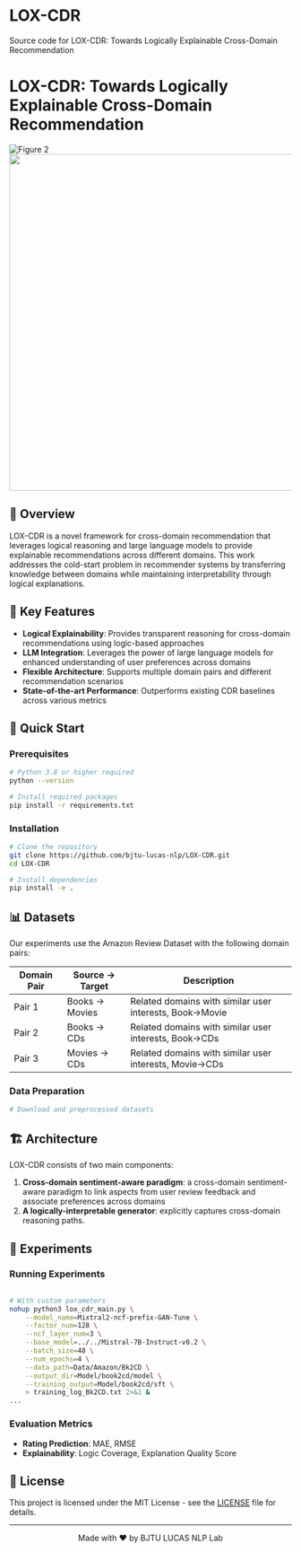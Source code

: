 # LOX-CDR
Source code for LOX-CDR: Towards Logically Explainable Cross-Domain Recommendation


# LOX-CDR: Towards Logically Explainable Cross-Domain Recommendation

![Figure 2](https://github.com/bjtu-lucas-nlp/LOX-CDR/tree/main/figures/Fig-2.png)<img src="https://github.com/bjtu-lucas-nlp/LOX-CDR/tree/main/figures/Fig-2.png" width="600">


## 📖 Overview

LOX-CDR is a novel framework for cross-domain recommendation that leverages logical reasoning and large language models to provide explainable recommendations across different domains. This work addresses the cold-start problem in recommender systems by transferring knowledge between domains while maintaining interpretability through logical explanations.

## 🌟 Key Features

- **Logical Explainability**: Provides transparent reasoning for cross-domain recommendations using logic-based approaches
- **LLM Integration**: Leverages the power of large language models for enhanced understanding of user preferences across domains
- **Flexible Architecture**: Supports multiple domain pairs and different recommendation scenarios
- **State-of-the-art Performance**: Outperforms existing CDR baselines across various metrics

## 🚀 Quick Start

### Prerequisites

```bash
# Python 3.8 or higher required
python --version

# Install required packages
pip install -r requirements.txt
```

### Installation

```bash
# Clone the repository
git clone https://github.com/bjtu-lucas-nlp/LOX-CDR.git
cd LOX-CDR

# Install dependencies
pip install -e .
```

## 📊 Datasets

Our experiments use the Amazon Review Dataset with the following domain pairs:

| Domain Pair | Source → Target | Description |
|------------|-----------------|-------------|
| Pair 1 | Books → Movies | Related domains with similar user interests, Book->Movie |
| Pair 2 | Books → CDs | Related domains with similar user interests, Book->CDs |
| Pair 3 | Movies → CDs | Related domains with similar user interests, Movie->CDs |

### Data Preparation

```bash
# Download and preprocessed datasets

```

## 🏗️ Architecture

LOX-CDR consists of two main components:

1. **Cross-domain sentiment-aware paradigm**: a cross-domain sentiment-aware paradigm to link aspects from user review feedback and associate preferences across domains
2. **A logically-interpretable generator**: explicitly captures cross-domain reasoning paths.

## 🔬 Experiments

### Running Experiments

```bash

# With custom parameters
nohup python3 lox_cdr_main.py \
    --model_name=Mixtral2-ncf-prefix-GAN-Tune \
    --factor_num=128 \
    --ncf_layer_num=3 \
    --base_model=../../Mistral-7B-Instruct-v0.2 \
    --batch_size=48 \
    --num_epochs=4 \
    --data_path=Data/Amazon/Bk2CD \
    --output_dir=Model/book2cd/model \
    --training_output=Model/book2cd/sft \
    > training_log_Bk2CD.txt 2>&1 &
...
```

### Evaluation Metrics

- **Rating Prediction**: MAE, RMSE
- **Explainability**: Logic Coverage, Explanation Quality Score


## 📜 License

This project is licensed under the MIT License - see the [LICENSE](LICENSE) file for details.

---

<p align="center">
  Made with ❤️ by BJTU LUCAS NLP Lab
</p>
